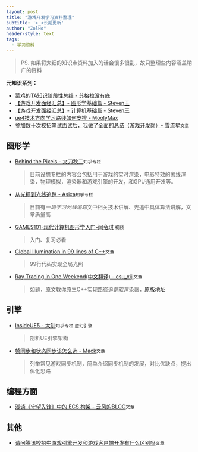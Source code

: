 ```yaml
---
layout: post
title: "游戏开发学习资料整理"
subtitle: '>_<长期更新'
author: "ZolHo"
header-style: text
tags:
  - 学习资料
---
```


> PS. 如果将太细的知识点资料加入的话会很多很乱，故只整理些内容涵盖稍广的资料

**元知识系列：**

- [菜鸡的TA知识阶段性总结 - 苏格拉没有底](https://zhuanlan.zhihu.com/p/441594338)
- [【游戏开发面经汇总】- 图形学基础篇 - Steven王](https://zhuanlan.zhihu.com/p/430541328)
- [【游戏开发面经汇总】- 计算机基础篇 - Steven王](https://zhuanlan.zhihu.com/p/417640759)
- [ue4技术方向学习路线如何安排 - MoolyMax](https://www.zhihu.com/question/459078565/answer/1886346828)
- [参加数十次校招笔试面试后，我做了全面的总结（游戏开发岗）- 雪流星](https://zhuanlan.zhihu.com/p/157355850)`文章`

## 图形学

- [Behind the Pixels - 文刀秋二](https://www.zhihu.com/column/behindthepixels)`知乎专栏`
    > 目前设想专栏的内容会包括用于游戏的实时渲染，电影特效的离线渲染，物理模拟，渲染器和游戏引擎的开发，和GPU通用开发等。
- [从光栅到光线追踪 - Asixa](https://www.zhihu.com/column/c_189375388)`知乎专栏`
    > 目前有*一周学习光线追踪*文中相关技术讲解、光追中具体算法讲解，文章质量高
- [GAMES101-现代计算机图形学入门-闫令琪](https://www.bilibili.com/video/BV1X7411F744) `视频`
  > 入门、复习必看
- [Global Illumination in 99 lines of C++](http://www.kevinbeason.com/smallpt/)`文章`
  > 99行代码实现全局光照
- [Ray Tracing in One Weekend(中文翻译) - csu_xiji](https://blog.csdn.net/xiji333/article/details/108730223)`文章`
    > 如题，原文教你原生C++实现路径追踪软渲染器，[原版地址](https://raytracing.github.io/books/RayTracingInOneWeekend)

## 引擎

- [InsideUE5 - 大钊](https://zhuanlan.zhihu.com/insideue4)`知乎专栏` `虚幻引擎`
  > 剖析UE引擎架构
- [帧同步和状态同步该怎么选 - Mack](https://zhuanlan.zhihu.com/p/104932624)`文章`
  > 列举常见游戏同步机制，简单介绍同步机制的发展，对比优缺点，提出优化思路

## 编程方面

- [浅谈《守望先锋》中的 ECS 构架 - 云风的BLOG](https://blog.codingnow.com/2017/06/overwatch_ecs.html)`文章`

## 其他

- [请问腾讯校招中游戏引擎开发和游戏客户端开发有什么区别吗](https://www.zhihu.com/question/414635763/answer/2077185460)`文章`
